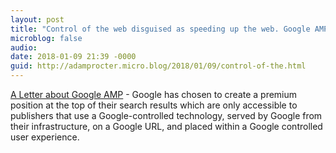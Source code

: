 ```yaml
---
layout: post
title: "Control of the web disguised as speeding up the web. Google AMP"
microblog: false
audio: 
date: 2018-01-09 21:39 -0000
guid: http://adamprocter.micro.blog/2018/01/09/control-of-the.html
---
```

[A Letter about Google AMP](http://dctr.pro/237) - Google has chosen to create a premium position at the top of their search results which are only accessible to publishers that use a Google-controlled technology, served by Google from their infrastructure, on a Google URL, and placed within a Google controlled user experience.
